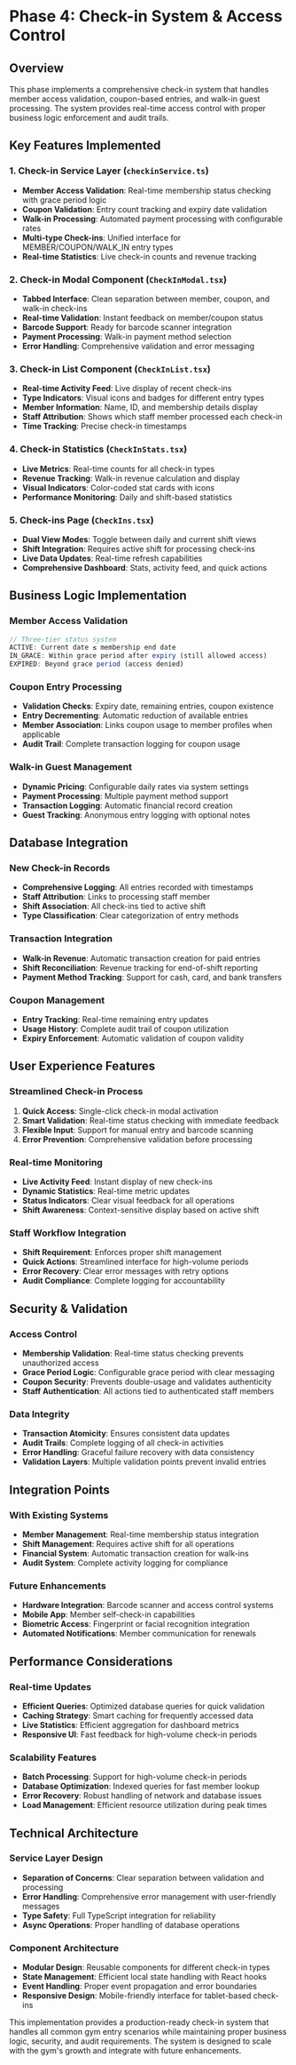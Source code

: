 # Phase 4: Check-in System & Access Control

## Overview
This phase implements a comprehensive check-in system that handles member access validation, coupon-based entries, and walk-in guest processing. The system provides real-time access control with proper business logic enforcement and audit trails.

## Key Features Implemented

### 1. Check-in Service Layer (`checkinService.ts`)
- **Member Access Validation**: Real-time membership status checking with grace period logic
- **Coupon Validation**: Entry count tracking and expiry date validation
- **Walk-in Processing**: Automated payment processing with configurable rates
- **Multi-type Check-ins**: Unified interface for MEMBER/COUPON/WALK_IN entry types
- **Real-time Statistics**: Live check-in counts and revenue tracking

### 2. Check-in Modal Component (`CheckInModal.tsx`)
- **Tabbed Interface**: Clean separation between member, coupon, and walk-in check-ins
- **Real-time Validation**: Instant feedback on member/coupon status
- **Barcode Support**: Ready for barcode scanner integration
- **Payment Processing**: Walk-in payment method selection
- **Error Handling**: Comprehensive validation and error messaging

### 3. Check-in List Component (`CheckInList.tsx`)
- **Real-time Activity Feed**: Live display of recent check-ins
- **Type Indicators**: Visual icons and badges for different entry types
- **Member Information**: Name, ID, and membership details display
- **Staff Attribution**: Shows which staff member processed each check-in
- **Time Tracking**: Precise check-in timestamps

### 4. Check-in Statistics (`CheckInStats.tsx`)
- **Live Metrics**: Real-time counts for all check-in types
- **Revenue Tracking**: Walk-in revenue calculation and display
- **Visual Indicators**: Color-coded stat cards with icons
- **Performance Monitoring**: Daily and shift-based statistics

### 5. Check-ins Page (`CheckIns.tsx`)
- **Dual View Modes**: Toggle between daily and current shift views
- **Shift Integration**: Requires active shift for processing check-ins
- **Live Data Updates**: Real-time refresh capabilities
- **Comprehensive Dashboard**: Stats, activity feed, and quick actions

## Business Logic Implementation

### Member Access Validation
```typescript
// Three-tier status system
ACTIVE: Current date ≤ membership end date
IN_GRACE: Within grace period after expiry (still allowed access)
EXPIRED: Beyond grace period (access denied)
```

### Coupon Entry Processing
- **Validation Checks**: Expiry date, remaining entries, coupon existence
- **Entry Decrementing**: Automatic reduction of available entries
- **Member Association**: Links coupon usage to member profiles when applicable
- **Audit Trail**: Complete transaction logging for coupon usage

### Walk-in Guest Management
- **Dynamic Pricing**: Configurable daily rates via system settings
- **Payment Processing**: Multiple payment method support
- **Transaction Logging**: Automatic financial record creation
- **Guest Tracking**: Anonymous entry logging with optional notes

## Database Integration

### New Check-in Records
- **Comprehensive Logging**: All entries recorded with timestamps
- **Staff Attribution**: Links to processing staff member
- **Shift Association**: All check-ins tied to active shift
- **Type Classification**: Clear categorization of entry methods

### Transaction Integration
- **Walk-in Revenue**: Automatic transaction creation for paid entries
- **Shift Reconciliation**: Revenue tracking for end-of-shift reporting
- **Payment Method Tracking**: Support for cash, card, and bank transfers

### Coupon Management
- **Entry Tracking**: Real-time remaining entry updates
- **Usage History**: Complete audit trail of coupon utilization
- **Expiry Enforcement**: Automatic validation of coupon validity

## User Experience Features

### Streamlined Check-in Process
1. **Quick Access**: Single-click check-in modal activation
2. **Smart Validation**: Real-time status checking with immediate feedback
3. **Flexible Input**: Support for manual entry and barcode scanning
4. **Error Prevention**: Comprehensive validation before processing

### Real-time Monitoring
- **Live Activity Feed**: Instant display of new check-ins
- **Dynamic Statistics**: Real-time metric updates
- **Status Indicators**: Clear visual feedback for all operations
- **Shift Awareness**: Context-sensitive display based on active shift

### Staff Workflow Integration
- **Shift Requirement**: Enforces proper shift management
- **Quick Actions**: Streamlined interface for high-volume periods
- **Error Recovery**: Clear error messages with retry options
- **Audit Compliance**: Complete logging for accountability

## Security & Validation

### Access Control
- **Membership Validation**: Real-time status checking prevents unauthorized access
- **Grace Period Logic**: Configurable grace period with clear messaging
- **Coupon Security**: Prevents double-usage and validates authenticity
- **Staff Authentication**: All actions tied to authenticated staff members

### Data Integrity
- **Transaction Atomicity**: Ensures consistent data updates
- **Audit Trails**: Complete logging of all check-in activities
- **Error Handling**: Graceful failure recovery with data consistency
- **Validation Layers**: Multiple validation points prevent invalid entries

## Integration Points

### With Existing Systems
- **Member Management**: Real-time membership status integration
- **Shift Management**: Requires active shift for all operations
- **Financial System**: Automatic transaction creation for walk-ins
- **Audit System**: Complete activity logging for compliance

### Future Enhancements
- **Hardware Integration**: Barcode scanner and access control systems
- **Mobile App**: Member self-check-in capabilities
- **Biometric Access**: Fingerprint or facial recognition integration
- **Automated Notifications**: Member communication for renewals

## Performance Considerations

### Real-time Updates
- **Efficient Queries**: Optimized database queries for quick validation
- **Caching Strategy**: Smart caching for frequently accessed data
- **Live Statistics**: Efficient aggregation for dashboard metrics
- **Responsive UI**: Fast feedback for high-volume check-in periods

### Scalability Features
- **Batch Processing**: Support for high-volume check-in periods
- **Database Optimization**: Indexed queries for fast member lookup
- **Error Recovery**: Robust handling of network and database issues
- **Load Management**: Efficient resource utilization during peak times

## Technical Architecture

### Service Layer Design
- **Separation of Concerns**: Clear separation between validation and processing
- **Error Handling**: Comprehensive error management with user-friendly messages
- **Type Safety**: Full TypeScript integration for reliability
- **Async Operations**: Proper handling of database operations

### Component Architecture
- **Modular Design**: Reusable components for different check-in types
- **State Management**: Efficient local state handling with React hooks
- **Event Handling**: Proper event propagation and error boundaries
- **Responsive Design**: Mobile-friendly interface for tablet-based check-ins

This implementation provides a production-ready check-in system that handles all common gym entry scenarios while maintaining proper business logic, security, and audit requirements. The system is designed to scale with the gym's growth and integrate with future enhancements.